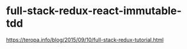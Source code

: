 # full-stack-redux-react-immutable-tdd
https://teropa.info/blog/2015/09/10/full-stack-redux-tutorial.html
